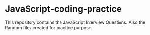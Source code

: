 # JavaScript-coding-practice


This repository contains the JavaScript Interview Questions.
Also the Random files created for practice purpose.

